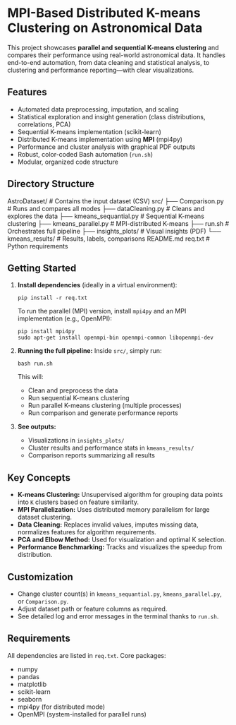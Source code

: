 # MPI-Based Distributed K-means Clustering on Astronomical Data

This project showcases **parallel and sequential K-means clustering** and compares their performance using real-world astronomical data. It handles end-to-end automation, from data cleaning and statistical analysis, to clustering and performance reporting—with clear visualizations.

## Features

- Automated data preprocessing, imputation, and scaling
- Statistical exploration and insight generation (class distributions, correlations, PCA)
- Sequential K-means implementation (scikit-learn)
- Distributed K-means implementation using **MPI** (mpi4py)
- Performance and cluster analysis with graphical PDF outputs
- Robust, color-coded Bash automation (`run.sh`)
- Modular, organized code structure

## Directory Structure

AstroDataset/ # Contains the input dataset (CSV)
src/
├── Comparison.py # Runs and compares all modes
├── dataCleaning.py # Cleans and explores the data
├── kmeans_sequantial.py # Sequential K-means clustering
├── kmeans_parallel.py # MPI-distributed K-means
├── run.sh # Orchestrates full pipeline
├── insights_plots/ # Visual insights (PDF)
└── kmeans_results/ # Results, labels, comparisons
README.md
req.txt # Python requirements


## Getting Started

1. **Install dependencies** (ideally in a virtual environment):
    ```
    pip install -r req.txt
    ```
    To run the parallel (MPI) version, install `mpi4py` and an MPI implementation (e.g., OpenMPI):

    ```
    pip install mpi4py
    sudo apt-get install openmpi-bin openmpi-common libopenmpi-dev
    ```

2. **Running the full pipeline:**
    Inside `src/`, simply run:
    ```
    bash run.sh
    ```

    This will:
    - Clean and preprocess the data
    - Run sequential K-means clustering
    - Run parallel K-means clustering (multiple processes)
    - Run comparison and generate performance reports

3. **See outputs:**
    - Visualizations in `insights_plots/`
    - Cluster results and performance stats in `kmeans_results/`
    - Comparison reports summarizing all results

## Key Concepts

- **K-means Clustering:** Unsupervised algorithm for grouping data points into `K` clusters based on feature similarity.
- **MPI Parallelization:** Uses distributed memory parallelism for large dataset clustering.
- **Data Cleaning:** Replaces invalid values, imputes missing data, normalizes features for algorithm requirements.
- **PCA and Elbow Method:** Used for visualization and optimal K selection.
- **Performance Benchmarking:** Tracks and visualizes the speedup from distribution.

## Customization

- Change cluster count(s) in `kmeans_sequantial.py`, `kmeans_parallel.py`, or `Comparison.py`.
- Adjust dataset path or feature columns as required.
- See detailed log and error messages in the terminal thanks to `run.sh`.

## Requirements

All dependencies are listed in `req.txt`. Core packages:
- numpy
- pandas
- matplotlib
- scikit-learn
- seaborn
- mpi4py (for distributed mode)
- OpenMPI (system-installed for parallel runs)




